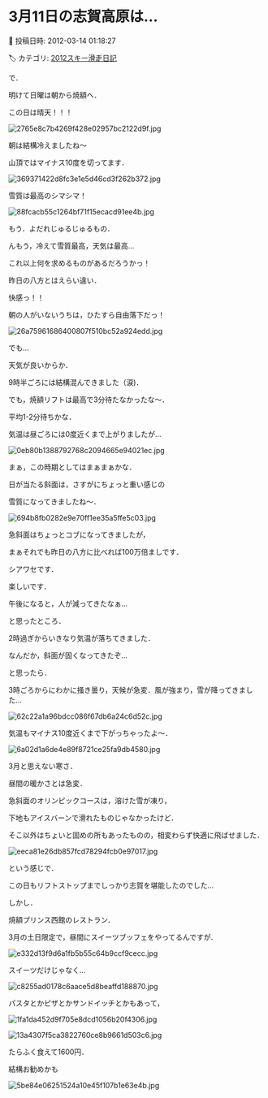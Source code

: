 # 3月11日の志賀高原は…

📅 投稿日時: 2012-03-14 01:18:27

🏷️ カテゴリ: [2012スキー滑走日記](cca3a0e9524e0203150f790b1fc3c71ad.md)

で．


明けて日曜は朝から焼額へ．





この日は晴天！！！




![2765e8c7b4269f428e02957bc2122d9f.jpg](images/2765e8c7b4269f428e02957bc2122d9f.jpg)







朝は結構冷えましたね～


山頂ではマイナス10度を切ってます．




![369371422d8fc3e1e5d46cd3f262b372.jpg](images/369371422d8fc3e1e5d46cd3f262b372.jpg)







雪質は最高のシマシマ！




![88fcacb55c1264bf71f15ecacd91ee4b.jpg](images/88fcacb55c1264bf71f15ecacd91ee4b.jpg)




もう．よだれじゅるじゅるもの．


んもう，冷えて雪質最高，天気は最高…


これ以上何を求めるものがあるだろうかっ！


昨日の八方とはえらい違い．


快感っ！！


朝の人がいないうちは，ひたすら自由落下だっ！







![26a75961686400807f510bc52a924edd.jpg](images/26a75961686400807f510bc52a924edd.jpg)




でも…


天気が良いからか．


9時半ごろには結構混んできました（涙)．


でも，焼額リフトは最高で3分待たなかったな～．


平均1-2分待ちかな．





気温は昼ごろには0度近くまで上がりましたが…




![0eb80b1388792768c2094665e94021ec.jpg](images/0eb80b1388792768c2094665e94021ec.jpg)




まぁ，この時期としてはまぁまぁかな．


日が当たる斜面は，さすがにちょっと重い感じの


雪質になってきましたね～．




![694b8fb0282e9e70ff1ee35a5ffe5c03.jpg](images/694b8fb0282e9e70ff1ee35a5ffe5c03.jpg)




急斜面はちょっとコブになってきましたが，


まぁそれでも昨日の八方に比べれば100万倍ましです．


シアワセです．


楽しいです．





午後になると，人が減ってきたなぁ…


と思ったところ．


2時過ぎからいきなり気温が落ちてきました．


なんだか，斜面が固くなってきたぞ…


と思ったら．


3時ごろからにわかに掻き曇り，天候が急変．風が強まり，雪が降ってきました…




![62c22a1a96bdcc086f67db6a24c6d52c.jpg](images/62c22a1a96bdcc086f67db6a24c6d52c.jpg)




気温もマイナス10度近くまで下がっちゃったよ～．




![6a02d1a6de4e89f8721ce25fa9db4580.jpg](images/6a02d1a6de4e89f8721ce25fa9db4580.jpg)




3月と思えない寒さ．


昼間の暖かさとは急変．





急斜面のオリンピックコースは，溶けた雪が凍り，


下地もアイスバーンで滑れたものじゃなかったけど．


そこ以外はちょいと固めの所もあったものの，相変わらず快適に飛ばせました．




![eeca81e26db857fcd78294fcb0e97017.jpg](images/eeca81e26db857fcd78294fcb0e97017.jpg)







という感じで．


この日もリフトストップまでしっかり志賀を堪能したのでした…





しかし．


焼額プリンス西館のレストラン．


3月の土日限定で，昼間にスイーツブッフェをやってるんですが．




![e332d13f9d6a1fb5b55c64b9ccf9cecc.jpg](images/e332d13f9d6a1fb5b55c64b9ccf9cecc.jpg)




スイーツだけじゃなく…




![c8255ad0178c6aace5d8beaffd188870.jpg](images/c8255ad0178c6aace5d8beaffd188870.jpg)




パスタとかピザとかサンドイッチとかもあって，




![1fa1da452d9f705e8dcd1056b20f4306.jpg](images/1fa1da452d9f705e8dcd1056b20f4306.jpg)






![13a4307f5ca3822760ce8b9661d503c6.jpg](images/13a4307f5ca3822760ce8b9661d503c6.jpg)




たらふく食えて1600円．


結構お勧めかも




![5be84e06251524a10e45f107b1e63e4b.jpg](images/5be84e06251524a10e45f107b1e63e4b.jpg)
